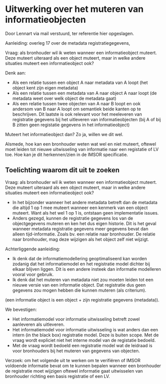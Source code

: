 # Uitwerking over het muteren van informatieobjecten
Door Lennart via mail verstuurd, ter referentie hier opgeslagen. 

Aanleiding: overleg 17 over de metadata registratiegegevens, 

Vraag: als bronhouder wil ik weten wanneer een informatieobject muteert. Deze muteert uiteraard als een object muteert, maar in welke andere situaties muteert een informatieobject ook?

Denk aan: 

- Als een relatie tussen een object A naar metadata van A loopt (het object kent zijn eigen metadata) 
- Als een relatie tussen een metadata van A naar object A naar loopt (de metadata weet over welk object de metadata gaat) 
- Als een relatie tussen twee objecten van A naar B loopt en ook andersom van B naar A loopt om semantiek beide kanten op te beschrijven. Dit laatste is ook relevant voor het meeleveren van registratie gegevens bij het uitleveren van informatieobjecten (bij A of bij B zitten geen registatie gegevens in het informatieobject) 

Muteert het informatieobject dan? Zo ja, willen we dit wel. 

Alsmede, hoe kan een bronhouder weten wat wel en niet muteert, oftewel moet leiden tot nieuwe uitwisseling van informatie naar een registatie of LV toe. Hoe kan je dit herkennen/zien in de IMSOR specificatie.  

## Toelichting waarom dit uit te zoeken

Vraag: als bronhouder wil ik weten wanneer een informatieobject muteert. Deze muteert uiteraard als een object muteert, maar in welke andere situaties muteert een informatieobject ook?

- In het bijzonder wanneer het andere metadata betreft dan de metadata die altijd 1 op 1 mee muteert wanneer een kenmerk van een object muteert. Want als het wel 1 op 1 is, ontstaan geen implementatie issues. 
- Anders gezegd, kunnen de registratie gegevens los van de objectgegevens muteren en ken het dus eigen historie. Dit is het geval wanneer metadata registratie gegevens meer gegevens bevat dan alleen tijd-informatie. Zoals bv. een relatie naar bronhouder. De relatie naar bronhouder, mag deze wijzigen als het object zelf niet wijzigt.  

Achterliggende aanleiding: 

- Ik denk dat de informatiemodellering geoptimaliseerd kan worden zodanig dat het informatiemodel en het registratie model dichter bij elkaar blijven liggen. Dit is een andere insteek dan informatie modelleren vooral voor gebruik. 
- Ik denk dat het muteren van metadata niet zou moeten leiden tot een nieuwe versie van een informatie object. Dat registratie dus geen gegevens zou mogen hebben die kunnen muteren (als criterium). 

(een informatie object is een object + zijn registratie gegevens (metadata)).

We bevestigen: 
- Het informatiemodel voor informatie uitwisseling betreft zowel aanleveren als uitleveren. 
- Het informatiemodel voor informatie uitwisseling is wat anders dan een intern (in the black box) registratie model. Deze is buiten scope. Met de vraag wordt expliciet niet het interne model van de registatie bedoeld. 
- Met de vraag wordt bedoeld een registratie model wat de leidraad is voor bronhouders bij het muteren van gegevens van objecten. 

Verzoek: om het volgende uit te werken om te verifiëren of IMSOR voldoende informatie bevat om te kunnen bepalen wanneer een bronhouder de registratie moet wijzigen oftewel informatie gaat uitwisselen van bronhouder richting een basis registratie of een LV. 
